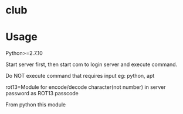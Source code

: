 # club
# Usage
Python>=2.7.10

Start server first, then start com to login server and execute command.

Do NOT execute command that requires input eg: python, apt

rot13=Module for encode/decode character(not number) in server password as ROT13 passcode

From python this module
